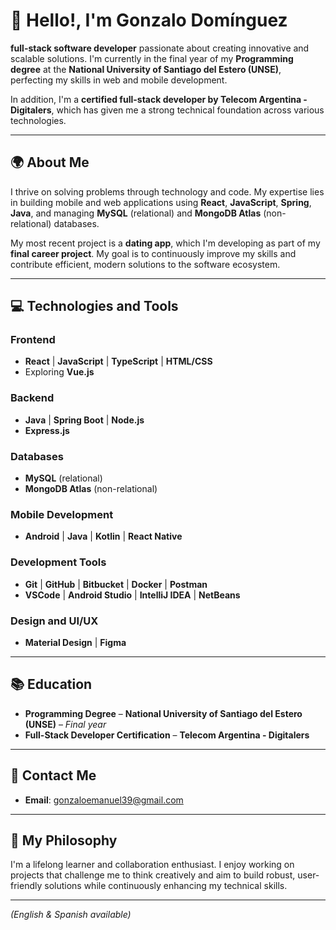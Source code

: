 # 👋 Hello!, I'm **Gonzalo Domínguez**



 **full-stack software developer** passionate about creating innovative and scalable solutions. I'm currently in the final year of my **Programming degree** at the **National University of Santiago del Estero (UNSE)**, perfecting my skills in web and mobile development.  

In addition, I'm a **certified full-stack developer by Telecom Argentina - Digitalers**, which has given me a strong technical foundation across various technologies.  

---

## 🌍 About Me  

I thrive on solving problems through technology and code. My expertise lies in building mobile and web applications using **React**, **JavaScript**, **Spring**, **Java**, and managing **MySQL** (relational) and **MongoDB Atlas** (non-relational) databases.  

My most recent project is a **dating app**, which I'm developing as part of my **final career project**. My goal is to continuously improve my skills and contribute efficient, modern solutions to the software ecosystem.  

---

## 💻 Technologies and Tools  

### **Frontend**  
- **React** | **JavaScript** | **TypeScript** | **HTML/CSS**  
- Exploring **Vue.js**  

### **Backend**  
- **Java** | **Spring Boot** | **Node.js**  
- **Express.js**  

### **Databases**  
- **MySQL** (relational)  
- **MongoDB Atlas** (non-relational)  

### **Mobile Development**  
- **Android** | **Java** | **Kotlin** | **React Native**   

### **Development Tools**  
- **Git** | **GitHub** | **Bitbucket** | **Docker** | **Postman**  
- **VSCode** | **Android Studio** | **IntelliJ IDEA**  | **NetBeans** 

### **Design and UI/UX**  
- **Material Design** | **Figma**

---

## 📚 Education  

- **Programming Degree** – **National University of Santiago del Estero (UNSE)** – *Final year*  
- **Full-Stack Developer Certification** – **Telecom Argentina - Digitalers**  

---

## 📩 Contact Me  

- **Email**: [gonzaloemanuel39@gmail.com](mailto:gonzaloemanuel39@gmail.com)  

---

## 🚀 My Philosophy  

I'm a lifelong learner and collaboration enthusiast. I enjoy working on projects that challenge me to think creatively and aim to build robust, user-friendly solutions while continuously enhancing my technical skills.  

--- 

*(English & Spanish available)*  
